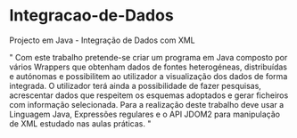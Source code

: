 # Integracao-de-Dados
Projecto em Java - Integração de Dados com XML

" Com este trabalho pretende-se criar um programa em Java composto por vários Wrappers que obtenham
dados de fontes heterogéneas, distribuídas e autónomas e possibilitem ao utilizador a visualização dos dados
de forma integrada.
O utilizador terá ainda a possibilidade de fazer pesquisas, acrescentar dados que respeitem os esquemas
adoptados e gerar ficheiros com informação selecionada.
Para a realização deste trabalho deve usar a Linguagem Java, Expressões regulares e o API JDOM2 para
manipulação de XML estudado nas aulas práticas. "


